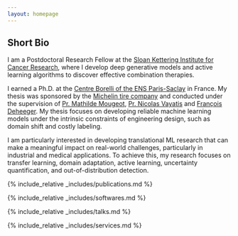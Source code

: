 ```yaml
---
layout: homepage
---
```


## Short Bio

I am a Postdoctoral Research Fellow at the [Sloan Kettering Institute for Cancer Research](https://www.mskcc.org/research/ski), where I develop deep generative models and active learning algorithms to discover effective combination therapies.

I earned a Ph.D. at the [Centre Borelli of the ENS Paris-Saclay](https://centreborelli.ens-paris-saclay.fr/en) in France. My thesis was sponsored by the [Michelin tire company](https://www.michelin.com/en/) and conducted under the supervision of [Pr. Mathilde Mougeot](https://sites.google.com/site/mougeotmathilde/), [Pr. Nicolas Vayatis](https://nvayatis.perso.math.cnrs.fr/) and [François Deheeger](https://fr.linkedin.com/in/fran%C3%A7ois-deheeger-88370054). My thesis focuses on developing reliable machine learning models under the intrinsic constraints of engineering design, such as domain shift and costly labeling.

I am particularly interested in developing translational ML research that can make a meaningful impact on real-world challenges, particularly in industrial and medical applications. To achieve this, my research focuses on transfer learning, domain adaptation, active learning, uncertainty quantification, and out-of-distribution detection.

{% include_relative _includes/publications.md %}

{% include_relative _includes/softwares.md %}

{% include_relative _includes/talks.md %}

{% include_relative _includes/services.md %}
